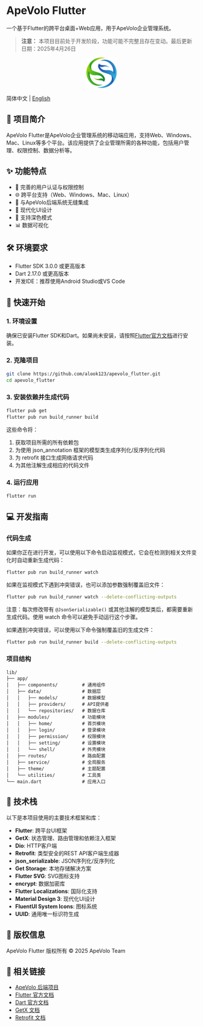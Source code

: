 # ApeVolo Flutter

一个基于Flutter的跨平台桌面+Web应用，用于ApeVolo企业管理系统。

> **注意：** 本项目目前处于开发阶段，功能可能不完整且存在变动。最后更新日期：2025年4月26日

<div align="center">
  <img src="assets/image/logo.png" alt="Logo" width="80" height="80">
</div>

简体中文 | [English](./README_EN.md)

## 📱 项目简介

ApeVolo Flutter是ApeVolo企业管理系统的移动端应用，支持Web、Windows、Mac、Linux等多个平台。该应用提供了企业管理所需的各种功能，包括用户管理、权限控制、数据分析等。

## ✨ 功能特点

- 🔐 完善的用户认证与权限控制
- 🌐 跨平台支持（Web、Windows、Mac、Linux）
- 🔄 与ApeVolo后端系统无缝集成
- 🎨 现代化UI设计
- 🌙 支持深色模式
- 📊 数据可视化

## 🛠️ 环境要求

- Flutter SDK 3.0.0 或更高版本
- Dart 2.17.0 或更高版本
- 开发IDE：推荐使用Android Studio或VS Code

## 🚀 快速开始

### 1. 环境设置

确保已安装Flutter SDK和Dart。如果尚未安装，请按照[Flutter官方文档](https://docs.flutter.dev/get-started/install)进行安装。

### 2. 克隆项目

```bash
git clone https://github.com/alook123/apevolo_flutter.git
cd apevolo_flutter
```

### 3. 安装依赖并生成代码

```bash
flutter pub get
flutter pub run build_runner build
```

这些命令将：

1. 获取项目所需的所有依赖包
2. 为使用 json_annotation 框架的模型类生成序列化/反序列化代码
3. 为 retrofit 接口生成网络请求代码
4. 为其他注解生成相应的代码文件

### 4. 运行应用

```bash
flutter run
```

## 💻 开发指南

### 代码生成

如果你正在进行开发，可以使用以下命令启动监视模式，它会在检测到相关文件变化时自动重新生成代码：

```bash
flutter pub run build_runner watch
```

如果在监视模式下遇到冲突错误，也可以添加参数强制覆盖旧文件：

```bash
flutter pub run build_runner watch --delete-conflicting-outputs
```

注意：每次修改带有 `@JsonSerializable()` 或其他注解的模型类后，都需要重新生成代码。使用 watch 命令可以避免手动运行这个步骤。

如果遇到冲突错误，可以使用以下命令强制覆盖旧的生成文件：

```bash
flutter pub run build_runner build --delete-conflicting-outputs
```

### 项目结构

```
lib/
├── app/
│   ├── components/         # 通用组件
│   ├── data/               # 数据层
│   │   ├── models/         # 数据模型
│   │   ├── providers/      # API提供者
│   │   └── repositories/   # 数据仓库
│   ├── modules/            # 功能模块
│   │   ├── home/           # 首页模块
│   │   ├── login/          # 登录模块
│   │   ├── permission/     # 权限模块
│   │   ├── setting/        # 设置模块
│   │   └── shell/          # 外壳模块
│   ├── routes/             # 路由配置
│   ├── service/            # 全局服务
│   ├── theme/              # 主题配置
│   └── utilities/          # 工具类
└── main.dart               # 应用入口
```

## 🧰 技术栈

以下是本项目使用的主要技术框架和库：

- **Flutter**: 跨平台UI框架
- **GetX**: 状态管理、路由管理和依赖注入框架
- **Dio**: HTTP客户端
- **Retrofit**: 类型安全的REST API客户端生成器
- **json_serializable**: JSON序列化/反序列化
- **Get Storage**: 本地存储解决方案
- **Flutter SVG**: SVG图标支持
- **encrypt**: 数据加密库
- **Flutter Localizations**: 国际化支持
- **Material Design 3**: 现代化UI设计
- **FluentUI System Icons**: 图标系统
- **UUID**: 通用唯一标识符生成

## 📄 版权信息

ApeVolo Flutter 版权所有 © 2025 ApeVolo Team

## 🔗 相关链接

- [ApeVolo 后端项目](https://github.com/xianhc/ApeVolo.Admin)
- [Flutter 官方文档](https://docs.flutter.dev/)
- [Dart 官方文档](https://dart.dev/guides)
- [GetX 文档](https://pub.dev/packages/get)
- [Retrofit 文档](https://pub.dev/packages/retrofit)
